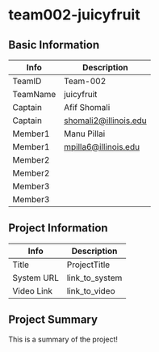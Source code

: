 # team002-juicyfruit

## Basic Information

|   Info      |        Description     |
| ----------- | ---------------------- |
| TeamID      |        Team-002        |
| TeamName    |        juicyfruit      |
| Captain     |       Afif Shomali     |
| Captain     |  shomali2@illinois.edu |
| Member1     |       Manu Pillai      |
| Member1     |  mpilla6@illinois.edu  |
| Member2     |                        |
| Member2     |                        |
| Member3     |                        |
| Member3     |                        |

## Project Information

|   Info      |        Description     |
| ----------- | ---------------------- |
|  Title      |       ProjectTitle     |
| System URL  |      link_to_system    |
| Video Link  |      link_to_video     |

## Project Summary

This is a summary of the project!
